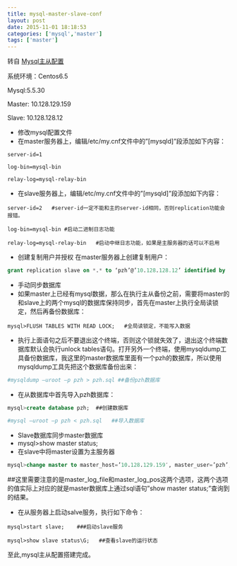 ```yaml
---
title: mysql-master-slave-conf
layout: post
date: 2015-11-01 18:18:53
categories: ['mysql','master']
tags: ['master']
---
```

转自 [Mysql主从配置](http://www.pengzihe.com/?p=186)

系统环境：Centos6.5

Mysql:5.5.30

Master: 10.128.129.159

Slave: 10.128.128.12

- 修改mysql配置文件
 - 在master服务器上，编辑/etc/my.cnf文件中的”[mysqld]”段添加如下内容：
```
server-id=1

log-bin=mysql-bin

relay-log=mysql-relay-bin
```
 - 在slave服务器上，编辑/etc/my.cnf文件中的”[mysqld]”段添加如下内容：
```
server-id=2   #server-id一定不能和主的server-id相同，否则replication功能会报错。

log-bin=mysql-bin #启动二进制日志功能

relay-log=mysql-relay-bin   #启动中继日志功能，如果是主服务器的话可以不启用
```
- 创建复制用户并授权
 在master服务器上创建复制用户：
```sql
grant replication slave on *.* to ‘pzh’@’10.128.128.12’ identified by ‘123456’;
```

- 手动同步数据库
 - 如果master上已经有mysql数据，那么在执行主从备份之前，需要将master的和slave上的两个mysql的数据库保持同步，首先在master上执行全局读锁定，然后再备份数据库：
```mysql
mysql>FLUSH TABLES WITH READ LOCK;   #全局读锁定，不能写入数据
```
 - 执行上面语句之后不要退出这个终端，否则这个锁就失效了，退出这个终端数据库默认会执行unlock tables语句。打开另外一个终端，使用mysqldump工具备份数据库，我这里的master数据库里面有一个pzh的数据库，所以使用mysqldump工具先把这个数据库备份出来：
```bash
#mysqldump –uroot –p pzh > pzh.sql ##备份pzh数据库
```

 - 在从数据库中首先导入pzh数据库：
```sql
mysql>create database pzh;  ##创建数据库
```
```bash
#mysql –uroot –p pzh < pzh.sql   ##导入数据库
```

- Slave数据库同步master数据库
 - mysql>show master status;
 - 在slave中将master设置为主服务器
```sql
mysql>change master to master_host=’10.128.129.159′, master_user=’pzh’,   master_password=’123456′,master_log_file=’mysql-bin.000006′, master_log_pos=360;
```
##这里需要注意的是master_log_file和master_log_pos这两个选项，这两个选项的值实际上对应的就是master数据库上通过sql语句”show master status;”查询到的结果。

 - 在从服务器上启动salve服务，执行如下命令：
```mysql
mysql>start slave;    ###启动slave服务

mysql>show slave status\G;   ##查看slave的运行状态
```
至此,mysql主从配置搭建完成。
